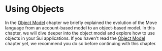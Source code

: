 # Using Objects

In the [Object Model](./../object) chapter we briefly explained the evolution of the Move language from an account-based model to an object-based model. In this chapter, we will dive deeper into the object model and explore how to use objects in your Sui applications. If you haven't read the [Object Model](./../object) chapter yet, we recommend you do so before continuing with this chapter.

<!-- Mention what Sui Verifier is! Bytecode level verification. -->
